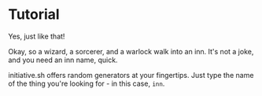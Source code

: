 # Tutorial

Yes, just like that!

Okay, so a wizard, a sorcerer, and a warlock walk into an inn. It's not a joke,
and you need an inn name, quick.

initiative.sh offers random generators at your fingertips. Just type the name of
the thing you're looking for - in this case, `inn`.
